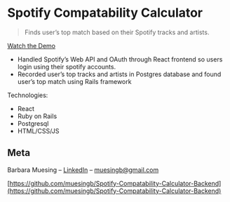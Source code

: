 # Spotify Compatability Calculator
> Finds user’s top match based on their Spotify tracks and artists.

[Watch the Demo](https://youtu.be/133aZ0ZePDM)

<ul>
  <li />Handled Spotify’s Web API and OAuth through React frontend so users login using their spotify accounts.<br>
  <li />Recorded user’s top tracks and artists in Postgres database and found user’s top match using Rails framework<br>
</ul>

Technologies:
<ul>
  <li />React
  <li />Ruby on Rails
  <li />Postgresql
  <li />HTML/CSS/JS
</ul>

## Meta

Barbara Muesing – [LinkedIn](https://www.linkedin.com/in/barbara-muesing) – muesingb@gmail.com

[https://github.com/muesingb/Spotify-Compatability-Calculator-Backend](https://github.com/muesingb/Spotify-Compatability-Calculator-Backend)
